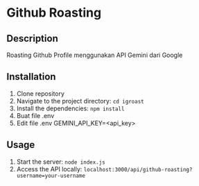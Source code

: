 # Github Roasting

## Description

Roasting Github Profile menggunakan API Gemini dari Google

## Installation

1. Clone repository
2. Navigate to the project directory: `cd igroast`
3. Install the dependencies: `npm install`
4. Buat file .env
5. Edit file .env GEMINI_API_KEY=<api_key>

## Usage

1. Start the server: `node index.js`
2. Access the API locally: `localhost:3000/api/github-roasting?username=your-username`
